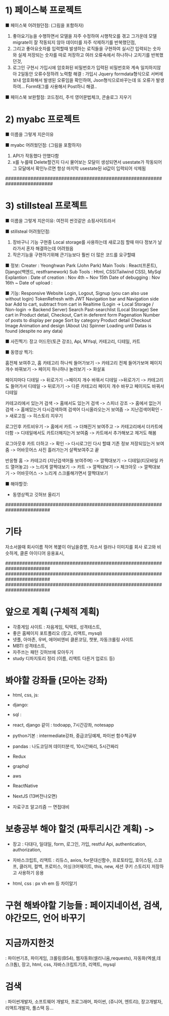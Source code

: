 # 1) 페이스북 프로젝트

■ 페이스북 어려웠던점: (그림을 포함하자)
1. 좋아요기능을 수행하면서 모델을 자주 수정하여 시행착오를 겪고 그가운데 모델 migrate이 잘 작동되지 않아 데이터를 자주 삭제하기를 반복했던점,
2. 그리고 좋아요숫자를 입력할때 발생하는 로직들을 구현하여 실시간 입력되는 숫자와 실제 저장되는 숫자를 따로 저장하고
여러 오류속에서 하나하나 고치기를 반복했던것,
3. 로그인 구현시 가입시에 암호화된 비밀번호가 입력된 비밀번호와 계속 일치하지않아 2일동안 오류수정하려 노력함
해결 : 가입시 Jquery formdata형식으로 서버에 보내 암호화해서 발생된 오류임을 확인하여, Json형식으로바꾸는데
또 오류가 발생하여... Form태그를 사용해서 Post하니 해결..

■ 페이스북 보완할점: 
코드정리, 주석 영어문법체크, 콘솔로그 지우기

# 2) myabc 프로젝트
■ 이름을 그렇게 지은이유

■ myabc 어려웠던점: (그림을 포함하자)
1. API가 작동했다 안했다함
2. x를 누를때 Delete할건지 다시 물어보는 모달이 생성되면서 usestate가 작동되어
그 모달에서 확인누르면 항상 마지막 usestate된 id값이 입력되어 삭제됨

#########################################################################
# 3) stillsteal 프로젝트
■ 이름을 그렇게 지은이유:
여전히 싼것같은 쇼핑사이트라서

■ stillsteal 어려웠던점:
1. 장바구니 기능 구현중 Local storage를 사용하는데 새로고침 할때 마다 정보가 날라가서 혼자 해결하는데 어려웠음
2. 작은기능을 구현하기위해 큰기능보다 훨씬 더 많은 코드를 요구할떄

■ 정보:
Creater : Yeonghwan Park (John Park)
Main Tools : React(프론트), Django(백엔드, restframework)
Sub Tools : Html, CSS(Tailwind CSS), MySql
Explantion : 
Date of creation : Nov 4th ~ Nov 15th
Date of debugging : Nov 16th ~
Date of upload : 

■ 기능:
Responsive Website
Login, Logout, Signup (you can also use without login)
TokenRefresh with JWT
Navigation bar and Navigation side bar
Add to cart, subtract from cart in Realtime (Login -> Local Storage / Non-login -> Backend Server)
Search
Past-searchlist (Local Storage)
See cart in Product detail, Checkout, Cart in deferent form
Pagenation
Number of posts to display per page
Sort by category
Product detail
Checkout
Image Animation and design (About Us)
Spinner Loading until Datas is found (despite no any data)

■ 사진찍기: 
장고 어드민(토큰 강조), Api, MYsql, 카테고리, 디테일, 카트


■ 동영상 찍기:

홈전체 보여주고, 홈 카테고리 하나씩 들어가보기 -> 카테고리 전체 들어가보며 페이지 개수 바꿔보기 -> 페이지 하나하나 눌러보기 -> 화살표

페이지마다 디테일 -> 뒤로가기 ->페이지 개수 바꿔서 디테일 ->뒤로가기 -> 카테고리도 들어가서 디테일 -> 뒤로가기 -> 다른 카테고리 페이지 개수 바꾸고 페이지도 바꿔서 디테일

카테고리에서 있는거 검색 -> 홈에서도 있는거 검색 -> 스피너 강조 -> 홈에서 없는거 검색 -> 홈에있는거 다시검색하여 검색어 다시올라오는거 보여줌 -> 지난검색어확인 -> 새로고침 -> 히스토리 지우기

로그인후 카트비우기 -> 홈에서 카트 -> 더해진거 보여주고 -> 카테고리에서 더카트에더함 -> 디테일에서도 카트더해지는거 보여줌 -> 카트에서 추가해보고 제거도 해봄

로그아웃후 카트 더하고 -> 확인 -> 다시로그인 다시 할떄 기존 정보 저장되있는거 보여줌 -> 어바웃어스 사진 흘러가는거 살짝보여주고 끝

반응형 홈 ->  카테고리 (지난검색어들 보여주며) ->  깔짝대보기 -> 디테일(티모바일 카드 열어놓고) -> 느리게 깔짝대보기 -> 카트 -> 깔짝대보기 -> 체크아웃 -> 깔짝대보기 -> 어바웃어스 -> 느리게 스크롤해가면서 깔짝대보기



■ 해야할것: 
- 동영상찍고 깃허브 올리기

########################################################################
# 기타
자소서쓸때 회사이름 적어 복붙이 아님을증명,
자소서 컬러나 이미지를 회사 로고와 비슷하게, 클론 아이디어 응용표시,

########################################################################
########################################################################
########################################################################

# 앞으로 계획 (구체적 계획)
- 각종게임 사이트 : 자음게임, 틱택토, 성격테스트,
- 좋은 홈페이지 포트폴리오 (장고, 리액트, mysql)
- 넷플, 아마존, 우버, 에어비엔비 클론코딩, 챗봇, 자동크롤링 사이트
- MBTI 성격테스트,
- 자주쓰는 패턴 깃허브에 모아두기
- study 디파지토리 정리 (이름, 리액트 다른거 업로드 등) 


# 봐야할 강좌들 (모아논 강좌)
- html, css, js: 
- django:
- sql :

- react, django 같이 : todoapp, 7시간강좌, notesapp

- python기본 : intermediate강좌, 중급코딩예제, 파이썬 함수책공부
- pandas : 나도코딩꺼 데이터분석, 10시간짜리, 5시간짜리

- Redux
- graphql
- aws
- ReactNative
- NextJS (13버전나오면)

- 자료구조 알고리즘
ㅡ 면접대비

# 보충공부 해야 할것 (짜투리시간 계획) -> 
- 장고 : 다대다, 일대일, form, 로그인, 가입, restful Api, authentication, authorization,
- 자바스크립트, 리액트 : 리듀스, axios, for문대신함수, 프로토타입, 호이스팅, 스코프, 클러저,
컬백, 프로미스, 어싱크어웨이트, this, new, 세션 쿠키 스토리지 저장하고 사용하기 응용

- html, css : px vh em 등 차이알기


# 구현 해봐야할 기능들 : 페이지네이션, 검색, 야간모드, 언어 바꾸기



# 지금까지한것
: 파이썬기초, 파이게임, 크롤링(BS4), 웹자동화(셀리니움,requests), 자동화(엑셀,데스크톱),
장고, html, css, 자바스크립트기초, 리액트, mysql

# 검색 
: 파이썬개발자, 소프트웨어 개발자, 프로그래머, 파이썬, (쥬니어, 엔트리), 장고개발자, 리액트개발자, 풀스택 등...

